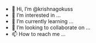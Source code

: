 - 👋 Hi, I’m @krishnagokuss
- 👀 I’m interested in ...
- 🌱 I’m currently learning ...
- 💞️ I’m looking to collaborate on ...
- 📫 How to reach me ...

<!---
krishnagokuss/krishnagokuss is a ✨ special ✨ repository because its `README.md` (this file) appears on your GitHub profile.
You can click the Preview link to take a look at your changes.
--->
